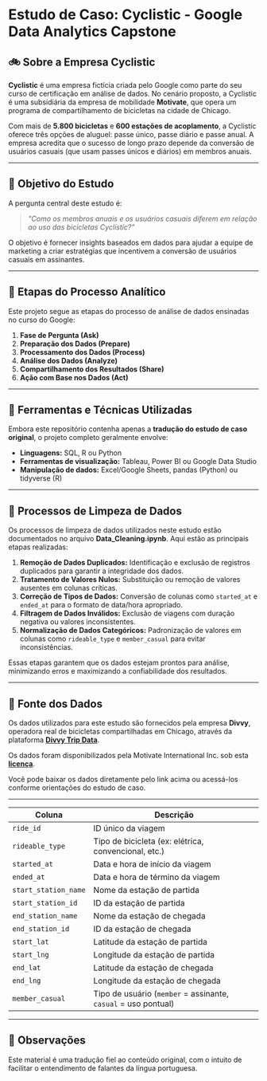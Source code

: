 # Estudo de Caso: Cyclistic - Google Data Analytics Capstone


## 🚲 Sobre a Empresa Cyclistic

**Cyclistic** é uma empresa fictícia criada pelo Google como parte do seu curso de certificação em análise de dados. No cenário proposto, a Cyclistic é uma subsidiária da empresa de mobilidade **Motivate**, que opera um programa de compartilhamento de bicicletas na cidade de Chicago.

Com mais de **5.800 bicicletas** e **600 estações de acoplamento**, a Cyclistic oferece três opções de aluguel: passe único, passe diário e passe anual. A empresa acredita que o sucesso de longo prazo depende da conversão de usuários casuais (que usam passes únicos e diários) em membros anuais.

---

## 🎯 Objetivo do Estudo

A pergunta central deste estudo é:

> *"Como os membros anuais e os usuários casuais diferem em relação ao uso das bicicletas Cyclistic?"*

O objetivo é fornecer insights baseados em dados para ajudar a equipe de marketing a criar estratégias que incentivem a conversão de usuários casuais em assinantes.

---

## 🔎 Etapas do Processo Analítico

Este projeto segue as etapas do processo de análise de dados ensinadas no curso do Google:

1. **Fase de Pergunta (Ask)**
2. **Preparação dos Dados (Prepare)**
3. **Processamento dos Dados (Process)**
4. **Análise dos Dados (Analyze)**
5. **Compartilhamento dos Resultados (Share)**
6. **Ação com Base nos Dados (Act)**

---

## 🧰 Ferramentas e Técnicas Utilizadas

Embora este repositório contenha apenas a **tradução do estudo de caso original**, o projeto completo geralmente envolve:

- **Linguagens:** SQL, R ou Python
- **Ferramentas de visualização:** Tableau, Power BI ou Google Data Studio
- **Manipulação de dados:** Excel/Google Sheets, pandas (Python) ou tidyverse (R)

---

## 🧹 Processos de Limpeza de Dados

Os processos de limpeza de dados utilizados neste estudo estão documentados no arquivo **Data_Cleaning.ipynb**. Aqui estão as principais etapas realizadas:

1. **Remoção de Dados Duplicados:** Identificação e exclusão de registros duplicados para garantir a integridade dos dados.
2. **Tratamento de Valores Nulos:** Substituição ou remoção de valores ausentes em colunas críticas.
3. **Correção de Tipos de Dados:** Conversão de colunas como `started_at` e `ended_at` para o formato de data/hora apropriado.
4. **Filtragem de Dados Inválidos:** Exclusão de viagens com duração negativa ou valores inconsistentes.
5. **Normalização de Dados Categóricos:** Padronização de valores em colunas como `rideable_type` e `member_casual` para evitar inconsistências.

Essas etapas garantem que os dados estejam prontos para análise, minimizando erros e maximizando a confiabilidade dos resultados.

---

## 📂 Fonte dos Dados

Os dados utilizados para este estudo são fornecidos pela empresa **Divvy**, operadora real de bicicletas compartilhadas em Chicago, através da plataforma **[Divvy Trip Data](https://divvy-tripdata.s3.amazonaws.com/index.html)**.

Os dados foram disponibilizados pela Motivate International Inc. sob esta **[licença](https://divvybikes.com/data-license-agreement)**.

Você pode baixar os dados diretamente pelo link acima ou acessá-los conforme orientações do estudo de caso.

---

| Coluna               | Descrição                                                      |
| -------------------- | -------------------------------------------------------------- |
| `ride_id`            | ID único da viagem                                             |
| `rideable_type`      | Tipo de bicicleta (ex: elétrica, convencional, etc.)           |
| `started_at`         | Data e hora de início da viagem                                |
| `ended_at`           | Data e hora de término da viagem                               |
| `start_station_name` | Nome da estação de partida                                     |
| `start_station_id`   | ID da estação de partida                                       |
| `end_station_name`   | Nome da estação de chegada                                     |
| `end_station_id`     | ID da estação de chegada                                       |
| `start_lat`          | Latitude da estação de partida                                 |
| `start_lng`          | Longitude da estação de partida                                |
| `end_lat`            | Latitude da estação de chegada                                 |
| `end_lng`            | Longitude da estação de chegada                                |
| `member_casual`      | Tipo de usuário (`member` = assinante, `casual` = uso pontual) |

---

## 📌 Observações

Este material é uma tradução fiel ao conteúdo original, com o intuito de facilitar o entendimento de falantes da língua portuguesa.

